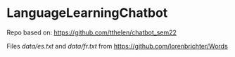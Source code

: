 # LanguageLearningChatbot

Repo based on: https://github.com/tthelen/chatbot_sem22

Files *data/es.txt* and *data/fr.txt* from https://github.com/lorenbrichter/Words
